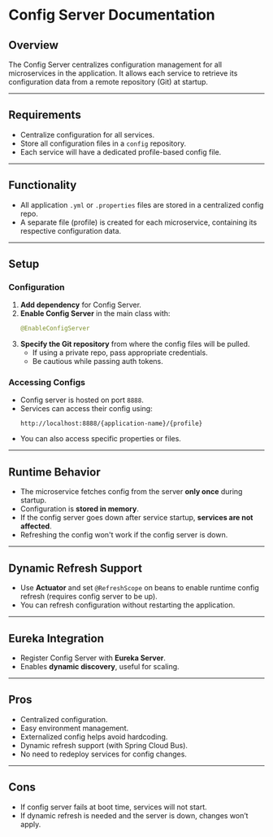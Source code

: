 
# Config Server Documentation

## Overview

The Config Server centralizes configuration management for all microservices in the application. It allows each service to retrieve its configuration data from a remote repository (Git) at startup.

---

## Requirements

- Centralize configuration for all services.
- Store all configuration files in a `config` repository.
- Each service will have a dedicated profile-based config file.

---

## Functionality

- All application `.yml` or `.properties` files are stored in a centralized config repo.
- A separate file (profile) is created for each microservice, containing its respective configuration data.

---

## Setup

### Configuration

1. **Add dependency** for Config Server.
2. **Enable Config Server** in the main class with:
   ```java
   @EnableConfigServer
   ```
3. **Specify the Git repository** from where the config files will be pulled.
   - If using a private repo, pass appropriate credentials.
   - Be cautious while passing auth tokens.

### Accessing Configs

- Config server is hosted on port `8888`.
- Services can access their config using:
  ```
  http://localhost:8888/{application-name}/{profile}
  ```
- You can also access specific properties or files.

---

## Runtime Behavior

- The microservice fetches config from the server **only once** during startup.
- Configuration is **stored in memory**.
- If the config server goes down after service startup, **services are not affected**.
- Refreshing the config won't work if the config server is down.

---

## Dynamic Refresh Support

- Use **Actuator** and set `@RefreshScope` on beans to enable runtime config refresh (requires config server to be up).
- You can refresh configuration without restarting the application.

---

## Eureka Integration

- Register Config Server with **Eureka Server**.
- Enables **dynamic discovery**, useful for scaling.

---

## Pros

- Centralized configuration.
- Easy environment management.
- Externalized config helps avoid hardcoding.
- Dynamic refresh support (with Spring Cloud Bus).
- No need to redeploy services for config changes.

---

## Cons

- If config server fails at boot time, services will not start.
- If dynamic refresh is needed and the server is down, changes won’t apply.
